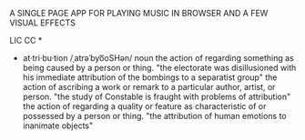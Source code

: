 A SINGLE PAGE APP FOR PLAYING MUSIC IN BROWSER AND A FEW VISUAL EFFECTS

LIC CC * 

* at·tri·bu·tion
/ˌatrəˈbyo͞oSHən/
noun
the action of regarding something as being caused by a person or thing.
"the electorate was disillusioned with his immediate attribution of the bombings to a separatist group"
the action of ascribing a work or remark to a particular author, artist, or person.
"the study of Constable is fraught with problems of attribution"
the action of regarding a quality or feature as characteristic of or possessed by a person or thing.
"the attribution of human emotions to inanimate objects"

